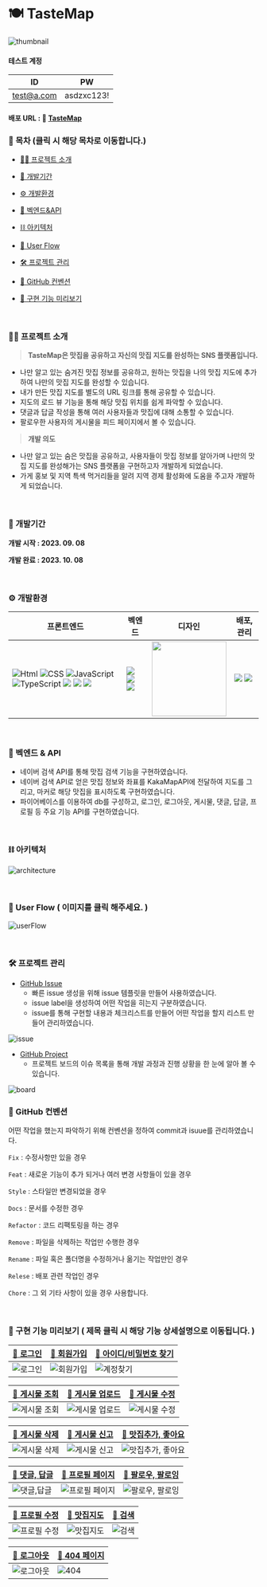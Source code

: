 # 🍽 TasteMap
![thumbnail](https://github.com/NamJongtae/TasteMap/assets/113427991/16745d53-453b-4e9b-b0f5-84a60f9b1d4a)
#### 테스트 계정
| ID         | PW     |
|------------|--------|
| test@a.com | asdzxc123! |

#### 배포 URL : 🍴 [TasteMap](https://tastemap.site)

### 📃 목차 (클릭 시 해당 목차로 이동합니다.)
- [🙋‍♂ 프로젝트 소개](#-프로젝트-소개)
  
- [📆 개발기간](#-개발기간)
  
- [⚙ 개발환경](#-개발환경)
  
- [🔩 벡엔드&API](#-벡엔드--api)

- [⛓ 아키텍처](#-아키텍처) 

- [🚩 User Flow](#-user-flow--이미지를-클릭-해주세요-) 
  
- [🛠 프로젝트 관리](#-프로젝트-관리)
  
- [📃 GitHub 컨벤션](#-github-컨벤션)
  
- [👀 구현 기능 미리보기](#-구현-기능-미리보기--제목-클릭-시-해당-기능-상세설명으로-이동됩니다-)
  
<br>

### 🙋‍♂ 프로젝트 소개
> **TasteMap은 맛집을 공유하고 자신의 맛집 지도를 완성하는 SNS 플랫폼입니다.**
- 나만 알고 있는 숨겨진 맛집 정보를 공유하고, 원하는 맛집을 나의 맛집 지도에 추가하여 나만의 맛집 지도를 완성할 수 있습니다.
- 내가 만든 맛집 지도를 별도의 URL 링크를 통해 공유할 수 있습니다.
- 지도의 로드 뷰 기능을 통해 해당 맛집 위치를 쉽게 파악할 수 있습니다.
- 댓글과 답글 작성을 통해 여러 사용자들과 맛집에 대해 소통할 수 있습니다.
- 팔로우한 사용자의 게시물을 피드 페이지에서 볼 수 있습니다.

>**개발 의도**
- 나만 알고 있는 숨은 맛집을 공유하고, 사용자들이 맛집 정보를 알아가며 나만의 맛집 지도를 완성해가는 SNS 플랫폼을 구현하고자 개발하게 되었습니다.
- 가게 홍보 및 지역 특색 먹거리들을 알려 지역 경제 활성화에 도움을 주고자 개발하게 되었습니다.

<br>

### 📆 개발기간
**개발 시작 : 2023. 09. 08**

**개발 완료 : 2023. 10. 08**

<br>

### ⚙ 개발환경
|프론트엔드|벡엔드|디자인|배포, 관리|
|---|---|---|---|
|<img alt="Html" src ="https://img.shields.io/badge/HTML5-E34F26.svg?&style=for-the-badge&logo=HTML5&logoColor=white"/> <img alt="CSS" src ="https://img.shields.io/badge/CSS3-1572B6.svg?&style=for-the-badge&logo=CSS3&logoColor=white"/> <img alt="JavaScript" src ="https://img.shields.io/badge/JavaScript-F7DF1E.svg?&style=for-the-badge&logo=JavaScript&logoColor=black"/> <img alt="TypeScript" src ="https://img.shields.io/badge/TypeScript-3178C6.svg?&style=for-the-badge&logo=TypeScript&logoColor=white"/> <img src="https://img.shields.io/badge/react-61DAFB?style=for-the-badge&logo=react&logoColor=black"> <img src="https://img.shields.io/badge/styled-components-DB7093?style=for-the-badge&logo=styledcomponents&logoColor=pink"> <img src="https://img.shields.io/badge/redux-toolkit-764ABC?style=for-the-badge&logo=redux&logoColor=fff">|<img src ="https://img.shields.io/badge/naverSerachAPI-03C75A.svg?&style=for-the-badge&logo=naver&logoColor=white"/> <img src ="https://img.shields.io/badge/KakamapAPI-FFCD00.svg?&style=for-the-badge&logo=googlemaps&logoColor=black"/> <img src ="https://img.shields.io/badge/firebase-FFCA28.svg?&style=for-the-badge&logo=firebase&logoColor=black"/>|<img src="https://img.shields.io/badge/figma-F24E1E?style=for-the-badge&logo=figma&logoColor=white" width=150>|<img src="https://img.shields.io/badge/netlify-00C7B7?style=for-the-badge&logo=netlify&logoColor=white"> <img src="https://img.shields.io/badge/github-181717?style=for-the-badge&logo=github&logoColor=white">|

<br>

### 🔩 벡엔드 & API
- 네이버 검색 API를 통해 맛집 검색 기능을 구현하였습니다.
- 네이버 검색 API로 얻은 맛집 정보와 좌표를 KakaMapAPI에 전달하여 지도를 그리고, 마커로 해당 맛집을 표시하도록 구현하였습니다.
- 파이어베이스를 이용하여 db를 구성하고, 로그인, 로그아웃, 게시물, 댓글, 답글, 프로필 등 주요 기능 API를 구현하였습니다.

<br>

### ⛓ 아키텍처
![architecture](https://github.com/NamJongtae/TasteMap/assets/113427991/4a22d960-d394-4187-a411-3ba63604fea2)

<br>

### 🚩 User Flow ( 이미지를 클릭 해주세요. )
![userFlow](https://github.com/NamJongtae/TasteMap/assets/113427991/cfebd74e-dd6d-45c6-9bee-56e6662d2380)

<br>

### 🛠 프로젝트 관리
- <a href="https://github.com/NamJongtae/TasteMap/issues?q=is%3Aissue+is%3Aclosed">GitHub Issue</a>
  - 빠른 issue 생성을 위해 issue 템플릿을 만들어 사용하였습니다.
  - issue label을 생성하여 어떤 작업을 히는지 구분하였습니다.
  - issue를 통해 구현할 내용과 체크리스트를 만들어 어떤 작업을 할지 리스트 만들어 관리하였습니다.
  
![issue](https://github.com/NamJongtae/TasteMap/assets/113427991/2064d7af-9224-47a2-ae65-f89854abb9b8)

- <a href="https://github.com/users/NamJongtae/projects/4">GitHub Project</a>
  - 프로젝트 보드의 이슈 목록을 통해 개발 과정과 진행 상황을 한 눈에 알아 볼 수 있습니다.
  
![board](https://github.com/NamJongtae/TasteMap/assets/113427991/506be4b3-71d5-4a14-ab74-17811e071f64)

### 📃 GitHub 컨벤션
어떤 작업을 했는지 파악하기 위해 컨벤션을 정하여 commit과 isuue를 관리하였습니다.

`Fix` : 수정사항만 있을 경우

`Feat` : 새로운 기능이 추가 되거나 여러 변경 사항들이 있을 경우

`Style` : 스타일만 변경되었을 경우 

`Docs` : 문서를 수정한 경우

`Refactor` : 코드 리팩토링을 하는 경우

`Remove` : 파일을 삭제하는 작업만 수행한 경우

`Rename` : 파일 혹은 폴더명을 수정하거나 옮기는 작업만인 경우

`Relese` : 배포 관련 작업인 경우

`Chore` : 그 외 기타 사항이 있을 경우 사용합니다.

<br>

### 👀 구현 기능 미리보기 ( 제목 클릭 시 해당 기능 상세설명으로 이동됩니다. )
|[🔗 로그인](https://github.com/NamJongtae/TasteMap/wiki/%EA%B8%B0%EB%8A%A5%EB%B3%84-%EC%83%81%EC%84%B8-%EC%84%A4%EB%AA%85#%EB%A1%9C%EA%B7%B8%EC%9D%B8-%ED%8E%98%EC%9D%B4%EC%A7%80)|[🔗 회원가입](https://github.com/NamJongtae/TasteMap/wiki/%EA%B8%B0%EB%8A%A5%EB%B3%84-%EC%83%81%EC%84%B8-%EC%84%A4%EB%AA%85#%ED%9A%8C%EC%9B%90%EA%B0%80%EC%9E%85-%ED%8E%98%EC%9D%B4%EC%A7%80)|[🔗 아이디/비밀번호 찾기](https://github.com/NamJongtae/TasteMap/wiki/%EA%B8%B0%EB%8A%A5%EB%B3%84-%EC%83%81%EC%84%B8-%EC%84%A4%EB%AA%85#%EC%9D%B4%EB%A9%94%EC%9D%BC--%EB%B9%84%EB%B0%80%EB%B2%88%ED%98%B8-%EC%B0%BE%EA%B8%B0-%ED%8E%98%EC%9D%B4%EC%A7%80)|
|---|---|---|
|![로그인](https://github.com/NamJongtae/TasteMap/assets/113427991/9345a44f-4220-4c13-81f1-40c1b639d032)|![회원가입](https://github.com/NamJongtae/TasteMap/assets/113427991/e724a7e2-4332-4cb3-9301-2fa4698facfd)|![계정찾기](https://github.com/NamJongtae/TasteMap/assets/113427991/c6ca8fdc-b86d-4421-bac6-302ba839bfca)|

|[🔗 게시물 조회](https://github.com/NamJongtae/TasteMap/wiki/%EA%B8%B0%EB%8A%A5%EB%B3%84-%EC%83%81%EC%84%B8-%EC%84%A4%EB%AA%85#%EA%B2%8C%EC%8B%9C%EB%AC%BC-%EC%A1%B0%ED%9A%8C)|[🔗 게시물 업로드](https://github.com/NamJongtae/TasteMap/wiki/%EA%B8%B0%EB%8A%A5%EB%B3%84-%EC%83%81%EC%84%B8-%EC%84%A4%EB%AA%85#%EA%B2%8C%EC%8B%9C%EB%AC%BC-%EC%97%85%EB%A1%9C%EB%93%9C)|[🔗 게시물 수정](https://github.com/NamJongtae/TasteMap/wiki/%EA%B8%B0%EB%8A%A5%EB%B3%84-%EC%83%81%EC%84%B8-%EC%84%A4%EB%AA%85#%EA%B2%8C%EC%8B%9C%EB%AC%BC-%EC%88%98%EC%A0%95)|
|:---:|:---:|:---:|
|![게시물 조회](https://github.com/NamJongtae/TasteMap/assets/113427991/27a7d40b-7cbe-4295-ba1e-f8c531b635bd)|![게시물 업로드](https://github.com/NamJongtae/TasteMap/assets/113427991/d5e7e011-ceeb-4b9d-a301-8d8fc25762c8)|![게시물 수정](https://github.com/NamJongtae/TasteMap/assets/113427991/8d95c2a6-a143-4714-b951-12a5d81f45be)|

|[🔗 게시물 삭제](https://github.com/NamJongtae/TasteMap/wiki/%EA%B8%B0%EB%8A%A5%EB%B3%84-%EC%83%81%EC%84%B8-%EC%84%A4%EB%AA%85#%EA%B2%8C%EC%8B%9C%EB%AC%BC-%EC%82%AD%EC%A0%9C)|[🔗 게시물 신고](https://github.com/NamJongtae/TasteMap/wiki/%EA%B8%B0%EB%8A%A5%EB%B3%84-%EC%83%81%EC%84%B8-%EC%84%A4%EB%AA%85#%EA%B2%8C%EC%8B%9C%EB%AC%BC-%EC%8B%A0%EA%B3%A0)|[🔗 맛집추가, 좋아요](https://github.com/NamJongtae/TasteMap/wiki/%EA%B8%B0%EB%8A%A5%EB%B3%84-%EC%83%81%EC%84%B8-%EC%84%A4%EB%AA%85#%EB%A7%9B%EC%A7%91-%EC%B6%94%EA%B0%80-%EC%A2%8B%EC%95%84%EC%9A%94)|
|---|---|---|
|![게시물 삭제](https://github.com/NamJongtae/TasteMap/assets/113427991/e7d2924f-807c-4615-823d-dca10776bbab)|![게시물 신고](https://github.com/NamJongtae/TasteMap/assets/113427991/2fb0cbd9-6dbc-4e55-b442-dc7bba5501ca)|![맛집추가, 좋아요](https://github.com/NamJongtae/TasteMap/assets/113427991/a402813c-0377-4fc1-a608-84b8280a1a8f)|

|[🔗 댓글, 답글](https://github.com/NamJongtae/TasteMap/wiki/%EA%B8%B0%EB%8A%A5%EB%B3%84-%EC%83%81%EC%84%B8-%EC%84%A4%EB%AA%85#%EB%8C%93%EA%B8%80-%EB%8B%B5%EA%B8%80)|[🔗 프로필 페이지](https://github.com/NamJongtae/TasteMap/wiki/%EA%B8%B0%EB%8A%A5%EB%B3%84-%EC%83%81%EC%84%B8-%EC%84%A4%EB%AA%85#%ED%94%84%EB%A1%9C%ED%95%84-%ED%8E%98%EC%9D%B4%EC%A7%80)|[🔗 팔로우, 팔로잉](https://github.com/NamJongtae/TasteMap/wiki/%EA%B8%B0%EB%8A%A5%EB%B3%84-%EC%83%81%EC%84%B8-%EC%84%A4%EB%AA%85#%ED%8C%94%EB%A1%9C%EC%9A%B0-%ED%8C%94%EB%A1%9C%EC%9E%89)|
|---|---|---|
|![댓글,답글](https://github.com/NamJongtae/TasteMap/assets/113427991/5d2ae00d-4ace-42d8-ae88-2a1a31ae4cd9)|![프로필 페이지](https://github.com/NamJongtae/TasteMap/assets/113427991/a7b3e3aa-8701-49a4-b614-326b58def7d4)|![팔로우, 팔로잉](https://github.com/NamJongtae/TasteMap/assets/113427991/d8139b61-5f2c-4cff-89dc-ee03d8a22a0c)|
<div align="center">
  
|[🔗 프로필 수정](https://github.com/NamJongtae/TasteMap/wiki/%EA%B8%B0%EB%8A%A5%EB%B3%84-%EC%83%81%EC%84%B8-%EC%84%A4%EB%AA%85#%ED%94%84%EB%A1%9C%ED%95%84-%EC%88%98%EC%A0%95)|[🔗 맛집지도](https://github.com/NamJongtae/TasteMap/wiki/%EA%B8%B0%EB%8A%A5%EB%B3%84-%EC%83%81%EC%84%B8-%EC%84%A4%EB%AA%85#%EB%A7%9B%EC%A7%91%EC%A7%80%EB%8F%84)|[🔗 검색](https://github.com/NamJongtae/TasteMap/wiki/%EA%B8%B0%EB%8A%A5%EB%B3%84-%EC%83%81%EC%84%B8-%EC%84%A4%EB%AA%85#%EA%B2%80%EC%83%89)|
|---|---|---|
|![프로필 수정](https://github.com/NamJongtae/TasteMap/assets/113427991/1f19f36f-e9c6-4245-9022-dbc085f0a1b8)|![맛집지도](https://github.com/NamJongtae/TasteMap/assets/113427991/eeb5b9ca-b58e-4a7d-8842-6560721d3353)|![검색](https://github.com/NamJongtae/TasteMap/assets/113427991/6df4a19e-21ff-4a27-ab96-5e93910a7d51)|

|[🔗 로그아웃](https://github.com/NamJongtae/TasteMap/wiki/%EA%B8%B0%EB%8A%A5%EB%B3%84-%EC%83%81%EC%84%B8-%EC%84%A4%EB%AA%85#%EB%A1%9C%EA%B7%B8%EC%95%84%EC%9B%83)|[🔗 404 페이지](https://github.com/NamJongtae/TasteMap/wiki/%EA%B8%B0%EB%8A%A5%EB%B3%84-%EC%83%81%EC%84%B8-%EC%84%A4%EB%AA%85#404)|
|---|---|
|![로그아웃](https://github.com/NamJongtae/TasteMap/assets/113427991/635b35e4-f1d0-4325-9f69-52fa4c3c02ce)|![404](https://github.com/NamJongtae/TasteMap/assets/113427991/830a1146-2967-4d80-8c4d-d0ed94503851)|

</div>
